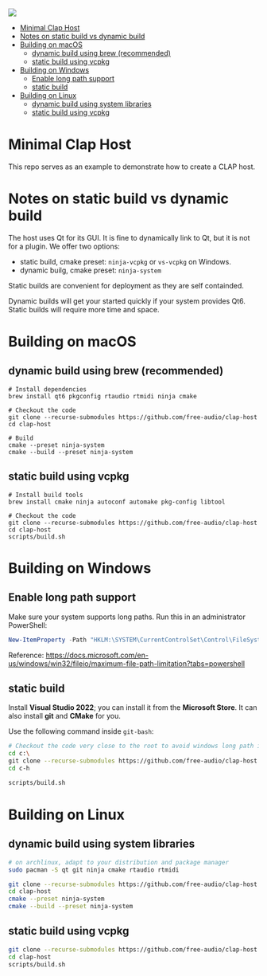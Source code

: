 <br/><a href="https://repology.org/project/clap-host/versions" target="_blank" rel="noopener" title="Packaging status"><img src="https://repology.org/badge/vertical-allrepos/clap-host.svg"></a>

- [Minimal Clap Host](#minimal-clap-host)
- [Notes on static build vs dynamic build](#notes-on-static-build-vs-dynamic-build)
- [Building on macOS](#building-on-macos)
  - [dynamic build using brew (recommended)](#dynamic-build-using-brew-recommended)
  - [static build using vcpkg](#static-build-using-vcpkg)
- [Building on Windows](#building-on-windows)
  - [Enable long path support](#enable-long-path-support)
  - [static build](#static-build)
- [Building on Linux](#building-on-linux)
  - [dynamic build using system libraries](#dynamic-build-using-system-libraries)
  - [static build using vcpkg](#static-build-using-vcpkg-1)

# Minimal Clap Host

This repo serves as an example to demonstrate how to create a CLAP host.

# Notes on static build vs dynamic build

The host uses Qt for its GUI.
It is fine to dynamically link to Qt, but it is not for a plugin.
We offer two options:
- static build, cmake preset: `ninja-vcpkg` or `vs-vcpkg` on Windows.
- dynamic builg, cmake preset: `ninja-system`

Static builds are convenient for deployment as they are self containded.

Dynamic builds will get your started quickly if your system provides Qt6.
Static builds will require more time and space.

# Building on macOS

## dynamic build using brew (recommended)

```shell
# Install dependencies
brew install qt6 pkgconfig rtaudio rtmidi ninja cmake

# Checkout the code
git clone --recurse-submodules https://github.com/free-audio/clap-host
cd clap-host

# Build
cmake --preset ninja-system
cmake --build --preset ninja-system
```

## static build using vcpkg

```shell
# Install build tools
brew install cmake ninja autoconf automake pkg-config libtool

# Checkout the code
git clone --recurse-submodules https://github.com/free-audio/clap-host
cd clap-host
scripts/build.sh
```

# Building on Windows

## Enable long path support

Make sure your system supports long paths. Run this in an administrator PowerShell:

```powershell
New-ItemProperty -Path "HKLM:\SYSTEM\CurrentControlSet\Control\FileSystem" -Name "LongPathsEnabled" -Value 1 -PropertyType DWORD -Force
```

Reference: https://docs.microsoft.com/en-us/windows/win32/fileio/maximum-file-path-limitation?tabs=powershell

## static build

Install **Visual Studio 2022**; you can install it from the **Microsoft Store**. It can also install **git** and **CMake** for you.

Use the following command inside `git-bash`:
```bash
# Checkout the code very close to the root to avoid windows long path issues...
cd c:\
git clone --recurse-submodules https://github.com/free-audio/clap-host c-h
cd c-h

scripts/build.sh
```

# Building on Linux

## dynamic build using system libraries

```bash
# on archlinux, adapt to your distribution and package manager
sudo pacman -S qt git ninja cmake rtaudio rtmidi

git clone --recurse-submodules https://github.com/free-audio/clap-host
cd clap-host
cmake --preset ninja-system
cmake --build --preset ninja-system
```

## static build using vcpkg

```bash
git clone --recurse-submodules https://github.com/free-audio/clap-host
cd clap-host
scripts/build.sh
```
